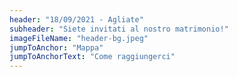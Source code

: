```yaml
---
header: "18/09/2021 - Agliate"
subheader: "Siete invitati al nostro matrimonio!"
imageFileName: "header-bg.jpeg"
jumpToAnchor: "Mappa"
jumpToAnchorText: "Come raggiungerci"
---
```

